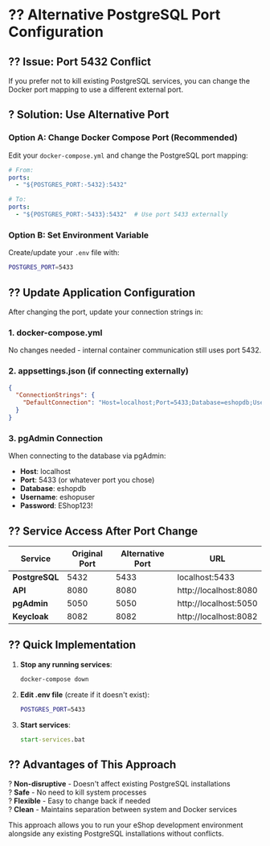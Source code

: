 # ?? Alternative PostgreSQL Port Configuration

## ?? **Issue: Port 5432 Conflict**

If you prefer not to kill existing PostgreSQL services, you can change the Docker port mapping to use a different external port.

## ? **Solution: Use Alternative Port**

### **Option A: Change Docker Compose Port (Recommended)**

Edit your `docker-compose.yml` and change the PostgreSQL port mapping:

```yaml
# From:
ports:
  - "${POSTGRES_PORT:-5432}:5432"

# To:
ports:
  - "${POSTGRES_PORT:-5433}:5432"  # Use port 5433 externally
```

### **Option B: Set Environment Variable**

Create/update your `.env` file with:
```bash
POSTGRES_PORT=5433
```

## ?? **Update Application Configuration**

After changing the port, update your connection strings in:

### **1. docker-compose.yml**
No changes needed - internal container communication still uses port 5432.

### **2. appsettings.json (if connecting externally)**
```json
{
  "ConnectionStrings": {
    "DefaultConnection": "Host=localhost;Port=5433;Database=eshopdb;Username=eshopuser;Password=EShop123!;"
  }
}
```

### **3. pgAdmin Connection**
When connecting to the database via pgAdmin:
- **Host**: localhost
- **Port**: 5433 (or whatever port you chose)
- **Database**: eshopdb
- **Username**: eshopuser
- **Password**: EShop123!

## ?? **Service Access After Port Change**

| Service | Original Port | Alternative Port | URL |
|---------|---------------|------------------|-----|
| **PostgreSQL** | 5432 | 5433 | localhost:5433 |
| **API** | 8080 | 8080 | http://localhost:8080 |
| **pgAdmin** | 5050 | 5050 | http://localhost:5050 |
| **Keycloak** | 8082 | 8082 | http://localhost:8082 |

## ?? **Quick Implementation**

1. **Stop any running services**:
   ```cmd
   docker-compose down
   ```

2. **Edit .env file** (create if it doesn't exist):
   ```bash
   POSTGRES_PORT=5433
   ```

3. **Start services**:
   ```cmd
   start-services.bat
   ```

## ?? **Advantages of This Approach**

? **Non-disruptive** - Doesn't affect existing PostgreSQL installations  
? **Safe** - No need to kill system processes  
? **Flexible** - Easy to change back if needed  
? **Clean** - Maintains separation between system and Docker services  

This approach allows you to run your eShop development environment alongside any existing PostgreSQL installations without conflicts.